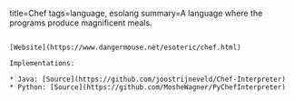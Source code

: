 title=Chef
tags=language, esolang
summary=A language where the programs produce magnificent meals.
~~~~~~

[Website](https://www.dangermouse.net/esoteric/chef.html)

Implementations:

* Java: [Source](https://github.com/joostrijneveld/Chef-Interpreter)
* Python: [Source](https://github.com/MosheWagner/PyChefInterpreter)
